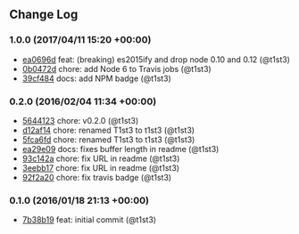 ## Change Log

### 1.0.0 (2017/04/11 15:20 +00:00)
- [ea0696d](https://github.com/t1st3/is-webm/commit/ea0696d91ef8e2a75b8f2a335d128317b70569fc) feat: (breaking) es2015ify and drop node 0.10 and 0.12 (@t1st3)
- [0b0472d](https://github.com/t1st3/is-webm/commit/0b0472d58e0fa0615bc02ad8245074e631a68ba2) chore: add Node 6 to Travis jobs (@t1st3)
- [39cf484](https://github.com/t1st3/is-webm/commit/39cf48473075d05958cfe84d71900f2a1dbec687) docs: add NPM badge (@t1st3)

### 0.2.0 (2016/02/04 11:34 +00:00)
- [5644123](https://github.com/t1st3/is-webm/commit/564412392621a89d06d31ac784088976f6b7e9c6) chore: v0.2.0 (@t1st3)
- [d12af14](https://github.com/t1st3/is-webm/commit/d12af14d73185e969741b425280376f8bc0e76f3) chore: renamed T1st3 to t1st3 (@t1st3)
- [5fca6fd](https://github.com/t1st3/is-webm/commit/5fca6fd5773f20c86dd7a74cdf960bd5811b2495) chore: renamed T1st3 to t1st3 (@t1st3)
- [ea29e09](https://github.com/t1st3/is-webm/commit/ea29e09ac7fe3e189480454cb968f1720a135e71) docs: fixes buffer length in readme (@t1st3)
- [93c142a](https://github.com/t1st3/is-webm/commit/93c142a3cf5768c1a973a604f5826c856ff38a08) chore: fix URL in readme (@t1st3)
- [3eebb17](https://github.com/t1st3/is-webm/commit/3eebb17e79260699e00b8ced54c089a355c1877a) chore: fix URL in readme (@t1st3)
- [92f2a20](https://github.com/t1st3/is-webm/commit/92f2a20972b7ed4c4d87d57769e7cece17fbacb4) chore: fix travis badge (@t1st3)

### 0.1.0 (2016/01/18 21:13 +00:00)
- [7b38b19](https://github.com/t1st3/is-webm/commit/7b38b1989265df5ca8ac5ef40b29590a2632fbdd) feat: initial commit (@t1st3)